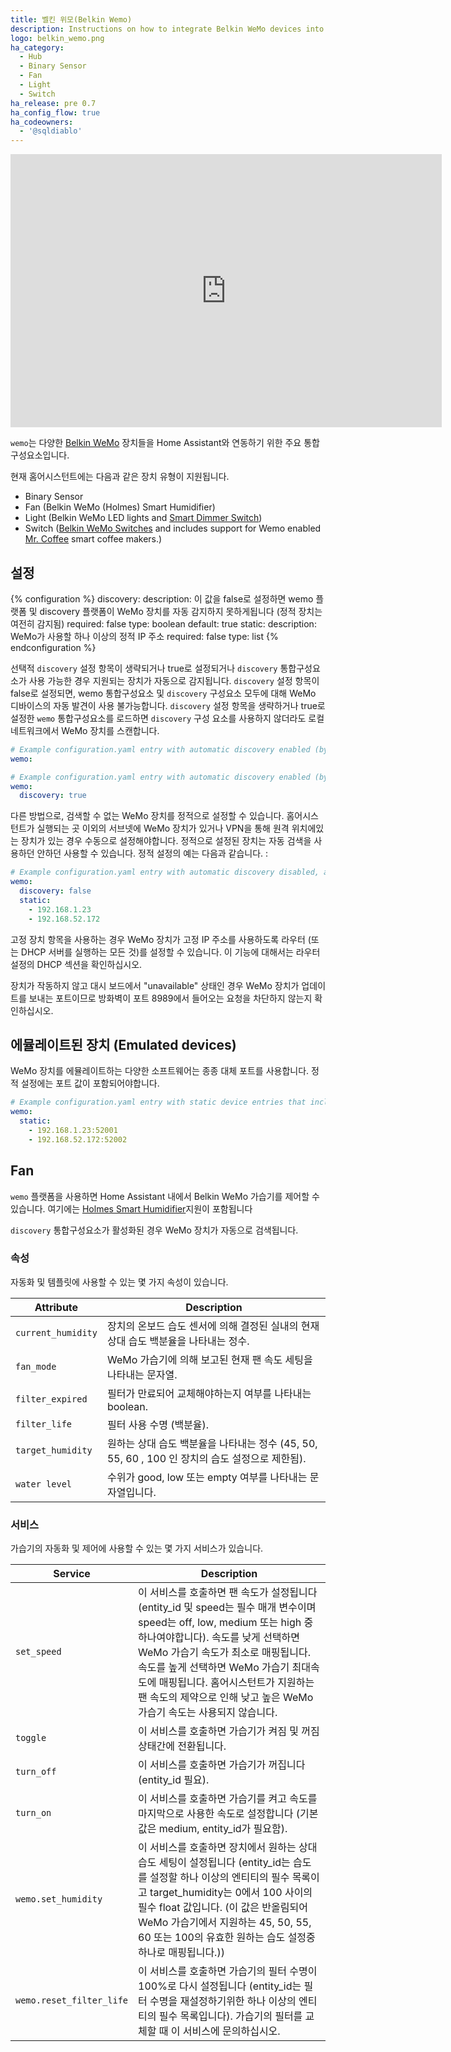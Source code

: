 ```yaml
---
title: 벨킨 위모(Belkin Wemo)
description: Instructions on how to integrate Belkin WeMo devices into Home Assistant.
logo: belkin_wemo.png
ha_category:
  - Hub
  - Binary Sensor
  - Fan
  - Light
  - Switch
ha_release: pre 0.7
ha_config_flow: true
ha_codeowners:
  - '@sqldiablo'
---
```


<div class='videoWrapper'>
<iframe width="690" height="437" src="https://www.youtube.com/embed/k9NOTXwfrtk" frameborder="0" allow="accelerometer; autoplay; encrypted-media; gyroscope; picture-in-picture" allowfullscreen></iframe>
</div>

`wemo`는 다양한 [Belkin WeMo](https://www.belkin.com/us/Products/home-automation/c/wemo-home-automation/) 장치들을 Home Assistant와 연동하기 위한 주요 통합구성요소입니다.

현재 홈어시스턴트에는 다음과 같은 장치 유형이 지원됩니다.

- Binary Sensor
- Fan (Belkin WeMo (Holmes) Smart Humidifier)
- Light (Belkin WeMo LED lights and [Smart Dimmer Switch](https://www.belkin.com/us/F7C059-Belkin/p/P-F7C059/))
- Switch ([Belkin WeMo Switches](https://www.belkin.com/us/Products/home-automation/c/wemo-home-automation/) and includes support for Wemo enabled [Mr. Coffee](https://www.mrcoffee.com/wemo-landing-page.html) smart coffee makers.)

## 설정

{% configuration %}
  discovery:
    description: 이 값을 false로 설정하면 wemo 플랫폼 및 discovery 플랫폼이 WeMo 장치를 자동 감지하지 못하게됩니다 (정적 장치는 여전히 감지됨)
    required: false
    type: boolean
    default: true
  static:
    description: WeMo가 사용할 하나 이상의 정적 IP 주소
    required: false
    type: list
{% endconfiguration %}

선택적 `discovery` 설정 항목이 생략되거나 true로 설정되거나 `discovery` 통합구성요소가 사용 가능한 경우 지원되는 장치가 자동으로 감지됩니다. `discovery` 설정 항목이 false로 설정되면, wemo 통합구성요소 및 `discovery` 구성요소 모두에 대해 WeMo 디바이스의 자동 발견이 사용 불가능합니다. `discovery` 설정 항목을 생략하거나 true로 설정한 `wemo` 통합구성요소를 로드하면 `discovery` 구성 요소를 사용하지 않더라도 로컬 네트워크에서 WeMo 장치를 스캔합니다.

```yaml
# Example configuration.yaml entry with automatic discovery enabled (by omitting the discovery configuration item)
wemo:

# Example configuration.yaml entry with automatic discovery enabled (by explicitly setting the discovery configuration item)
wemo:
  discovery: true
```

다른 방법으로, 검색할 수 없는 WeMo 장치를 정적으로 설정할 수 있습니다. 홈어시스턴트가 실행되는 곳 이외의 서브넷에 WeMo 장치가 있거나 VPN을 통해 원격 위치에있는 장치가 있는 경우 수동으로 설정해야합니다. 정적으로 설정된 장치는 자동 검색을 사용하던 안하던 사용할 수 있습니다. 정적 설정의 예는 다음과 같습니다. :

```yaml
# Example configuration.yaml entry with automatic discovery disabled, and 2 statically configured devices
wemo:
  discovery: false
  static:
    - 192.168.1.23
    - 192.168.52.172
```

고정 장치 항목을 사용하는 경우 WeMo 장치가 고정 IP 주소를 사용하도록 라우터 (또는 DHCP 서버를 실행하는 모든 것)를 설정할 수 있습니다. 이 기능에 대해서는 라우터 설정의 DHCP 섹션을 확인하십시오.

장치가 작동하지 않고 대시 보드에서 "unavailable" 상태인 경우 WeMo 장치가 업데이트를 보내는 포트이므로 방화벽이 포트 8989에서 들어오는 요청을 차단하지 않는지 확인하십시오.

## 에뮬레이트된 장치 (Emulated devices)

WeMo 장치를 에뮬레이트하는 다양한 소프트웨어는 종종 대체 포트를 사용합니다. 정적 설정에는 포트 값이 포함되어야합니다.

```yaml
# Example configuration.yaml entry with static device entries that include non-standard port numbers
wemo:
  static:
    - 192.168.1.23:52001
    - 192.168.52.172:52002
```

## Fan

`wemo` 플랫폼을 사용하면 Home Assistant 내에서 Belkin WeMo 가습기를 제어할 수 있습니다. 여기에는 [Holmes Smart Humidifier](https://www.holmesproducts.com/wemo-humidifier.html)지원이 포함됩니다

`discovery` 통합구성요소가 활성화된 경우 WeMo 장치가 자동으로 검색됩니다.

### 속성 

자동화 및 템플릿에 사용할 수 있는 몇 가지 속성이 있습니다.

| Attribute | Description |
| --------- | ----------- |
| `current_humidity` | 장치의 온보드 습도 센서에 의해 결정된 실내의 현재 상대 습도 백분율을 나타내는 정수.
| `fan_mode` | WeMo 가습기에 의해 보고된 현재 팬 속도 세팅을 나타내는 문자열.
| `filter_expired` | 필터가 만료되어 교체해야하는지 여부를 나타내는 boolean.
| `filter_life` | 필터 사용 수명 (백분율).
| `target_humidity` | 원하는 상대 습도 백분율을 나타내는 정수 (45, 50, 55, 60 , 100 인 장치의 습도 설정으로 제한됨).
| `water level` | 수위가 good, low 또는 empty 여부를 나타내는 문자열입니다.

### 서비스

가습기의 자동화 및 제어에 사용할 수 있는 몇 가지 서비스가 있습니다.

| Service | Description |
| --------- | ----------- |
| `set_speed` | 이 서비스를 호출하면 팬 속도가 설정됩니다 (entity_id 및 speed는 필수 매개 변수이며 speed는 off, low, medium 또는 high 중 하나여야합니다). 속도를 낮게 선택하면 WeMo 가습기 속도가 최소로 매핑됩니다. 속도를 높게 선택하면 WeMo 가습기 최대속도에 매핑됩니다. 홈어시스턴트가 지원하는 팬 속도의 제약으로 인해 낮고 높은 WeMo 가습기 속도는 사용되지 않습니다.
| `toggle` | 이 서비스를 호출하면 가습기가 켜짐 및 꺼짐 상태간에 전환됩니다.
| `turn_off` | 이 서비스를 호출하면 가습기가 꺼집니다 (entity_id 필요).
| `turn_on` | 이 서비스를 호출하면 가습기를 켜고 속도를 마지막으로 사용한 속도로 설정합니다 (기본값은 medium, entity_id가 필요함).
| `wemo.set_humidity` | 이 서비스를 호출하면 장치에서 원하는 상대 습도 세팅이 설정됩니다 (entity_id는 습도를 설정할 하나 이상의 엔티티의 필수 목록이고 target_humidity는 0에서 100 사이의 필수 float 값입니다. (이 값은 반올림되어 WeMo 가습기에서 지원하는 45, 50, 55, 60 또는 100의 유효한 원하는 습도 설정중 하나로 매핑됩니다.))
| `wemo.reset_filter_life` | 이 서비스를 호출하면 가습기의 필터 수명이 100%로 다시 설정됩니다 (entity_id는 필터 수명을 재설정하기위한 하나 이상의 엔티티의 필수 목록입니다). 가습기의 필터를 교체할 때 이 서비스에 문의하십시오.

